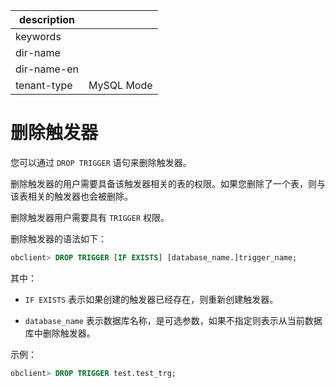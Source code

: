 |description||
|---|---|
|keywords||
|dir-name||
|dir-name-en||
|tenant-type|MySQL Mode|

# 删除触发器

您可以通过 `DROP TRIGGER` 语句来删除触发器。

删除触发器的用户需要具备该触发器相关的表的权限。如果您删除了一个表，则与该表相关的触发器也会被删除。

删除触发器用户需要具有 `TRIGGER` 权限。

删除触发器的语法如下：

```sql
obclient> DROP TRIGGER [IF EXISTS] [database_name.]trigger_name;
```

其中：

* `IF EXISTS` 表示如果创建的触发器已经存在，则重新创建触发器。

* `database_name` 表示数据库名称，是可选参数，如果不指定则表示从当前数据库中删除触发器。

示例：

```sql
obclient> DROP TRIGGER test.test_trg;
```
